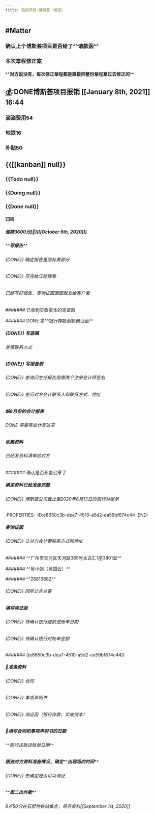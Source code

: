 ```yaml
---
title: 验资项目-博斯荟（增资）
---
```


## #Matter
### 确认上个博斯荟项目是否给了^^请款函^^

### 本次章程修正案
#### ^^对方说没有，每次修正章程都是直接把整份章程拿过去修正的^^

## [💰]([[Bill]]):DONE博斯荟项目报销   [[January 8th, 2021]] 16:44
### 滴滴费用54

### 地铁16

### 补贴50

## {{[[kanban]] null}}
### {{Todo null}}

### {{Doing null}}

### {{Done null}}
#### 归档
##### 催款3600元[📅]([[October 9th, 2020]])

##### ^^写报告^^
###### {DONE}} 确定报告里面标黄部分

###### {DONE}} 写完给江经理看

###### 已经写好报告，等询证函回函就发给客户看
####### 已收到实收资本的询证函

####### DONE 差^^银行存款余额询证函^^

##### {DONE}} 写底稿
###### 差填联系方式

##### {DONE}} 写报备表
###### {DONE}} 差询问主任报告用哪两个注册会计师签名

###### {DONE}} 差问对方会计联系人和联系方式、地址

##### 缺8月份的会计报表
###### DONE 需要等会计寄过来

##### 收集资料
###### 已经发资料清单给对方
####### 确认是否都盖公章了

##### 确定资料已经准备完整
###### {DONE}} 博斯荟公司截止至2020年8月13日的银行对账单
:PROPERTIES:
:ID:e8650c3b-dea7-4510-a5d2-ea59bf674c44
:END:

##### 寄询证函
###### {DONE}} 让对方会计要联系方式和地址
####### ^^广州市天河区天河路385号太古汇1座3801室^^

####### ^^吴小姐（吴国云）^^

####### ^^28813682^^

###### {DONE}} 回所让杏兰寄

##### 填写询证函
###### {DONE}} 待确认银行送款进账单日期

###### {DONE}} 待确认银行对账单金额
####### ((e8650c3b-dea7-4510-a5d2-ea59bf674c44))

##### 🎈准备资料
###### {DONE}} 合同

###### {DONE}} 事项声明书

###### {DONE}} 询证函（银行存款、实收资本）

##### 🎈填写合同和事项声明书的日期
###### ^^银行送款进账单日期^^

##### 跟进对方资料准备情况，确定^^出现场的时间^^
###### {DONE}} 先确定是否可以询证

##### ^^周二出外勤^^
###### 9点50分在石壁地铁站集合，带齐资料[[September 1st, 2020]]
